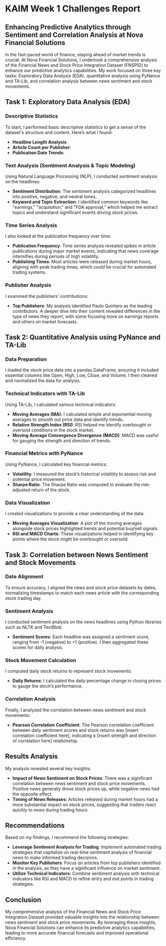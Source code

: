 # KAIM Week 1 Challenges Report

## Enhancing Predictive Analytics through Sentiment and Correlation Analysis at Nova Financial Solutions

In the fast-paced world of finance, staying ahead of market trends is crucial. At Nova Financial Solutions, I undertook a comprehensive analysis of the Financial News and Stock Price Integration Dataset (FNSPID) to enhance our predictive analytics capabilities. My work focused on three key tasks: Exploratory Data Analysis (EDA), quantitative analysis using PyNance and TA-Lib, and correlation analysis between news sentiment and stock movements.

## Task 1: Exploratory Data Analysis (EDA)

### **Descriptive Statistics**
To start, I performed basic descriptive statistics to get a sense of the dataset's structure and content. Here’s what I found:

- **Headline Length Analysis**: 
- **Article Count per Publisher**: 
- **Publication Date Trends**: 
### **Text Analysis (Sentiment Analysis & Topic Modeling)**
Using Natural Language Processing (NLP), I conducted sentiment analysis on the headlines:

- **Sentiment Distribution**: The sentiment analysis categorized headlines into positive, negative, and neutral tones. 
- **Keyword and Topic Extraction**: I identified common keywords like "earnings," "acquisition," and "FDA approval," which helped me extract topics and understand significant events driving stock prices.

### **Time Series Analysis**
I also looked at the publication frequency over time:

- **Publication Frequency**: Time series analysis revealed spikes in article publications during major market events, indicating that news coverage intensifies during periods of high volatility.
- **Publishing Times**: Most articles were released during market hours, aligning with peak trading times, which could be crucial for automated trading systems.

### **Publisher Analysis**
I examined the publishers’ contributions:

- **Top Publishers**: My analysis identified Paulo Quintaro as the leading contributors. A deeper dive into their content revealed differences in the type of news they report, with some focusing more on earnings reports and others on market forecasts.

## Task 2: Quantitative Analysis using PyNance and TA-Lib

### **Data Preparation**
I loaded the stock price data into a pandas DataFrame, ensuring it included essential columns like Open, High, Low, Close, and Volume. I then cleaned and normalized the data for analysis.

### **Technical Indicators with TA-Lib**
Using TA-Lib, I calculated various technical indicators:

- **Moving Averages (MA)**: I calculated simple and exponential moving averages to smooth out price data and identify trends.
- **Relative Strength Index (RSI)**: RSI helped me identify overbought or oversold conditions in the stock market.
- **Moving Average Convergence Divergence (MACD)**: MACD was useful for gauging the strength and direction of trends.

### **Financial Metrics with PyNance**
Using PyNance, I calculated key financial metrics:

- **Volatility**: I measured the stock’s historical volatility to assess risk and potential price movement.
- **Sharpe Ratio**: The Sharpe Ratio was computed to evaluate the risk-adjusted return of the stock.

### **Data Visualization**
I created visualizations to provide a clear understanding of the data:

- **Moving Averages Visualization**: A plot of the moving averages alongside stock prices highlighted trends and potential buy/sell signals.
- **RSI and MACD Charts**: These visualizations helped in identifying key points where the stock might be overbought or oversold.

## Task 3: Correlation between News Sentiment and Stock Movements

### **Date Alignment**
To ensure accuracy, I aligned the news and stock price datasets by dates, normalizing timestamps to match each news article with the corresponding stock trading day.

### **Sentiment Analysis**
I conducted sentiment analysis on the news headlines using Python libraries such as NLTK and TextBlob:

- **Sentiment Scores**: Each headline was assigned a sentiment score, ranging from -1 (negative) to +1 (positive). I then aggregated these scores for daily analysis.

### **Stock Movement Calculation**
I computed daily stock returns to represent stock movements:

- **Daily Returns**: I calculated the daily percentage change in closing prices to gauge the stock’s performance.

### **Correlation Analysis**
Finally, I analyzed the correlation between news sentiment and stock movements:

- **Pearson Correlation Coefficient**: The Pearson correlation coefficient between daily sentiment scores and stock returns was [insert correlation coefficient here], indicating a [insert strength and direction of correlation here] relationship.

## Results Analysis
My analysis revealed several key insights:

- **Impact of News Sentiment on Stock Prices**: There was a significant correlation between news sentiment and stock price movements. Positive news generally drove stock prices up, while negative news had the opposite effect.
- **Timing of News Releases**: Articles released during market hours had a more substantial impact on stock prices, suggesting that traders react quickly to news during trading hours.

## Recommendations
Based on my findings, I recommend the following strategies:

- **Leverage Sentiment Analysis for Trading**: Implement automated trading strategies that capitalize on real-time sentiment analysis of financial news to make informed trading decisions.
- **Monitor Key Publishers**: Focus on articles from top publishers identified in the analysis, as they have a significant influence on market sentiment.
- **Utilize Technical Indicators**: Combine sentiment analysis with technical indicators like RSI and MACD to refine entry and exit points in trading strategies.

## Conclusion
My comprehensive analysis of the Financial News and Stock Price Integration Dataset provided valuable insights into the relationship between news sentiment and stock price movements. By leveraging these insights, Nova Financial Solutions can enhance its predictive analytics capabilities, leading to more accurate financial forecasts and improved operational efficiency.
